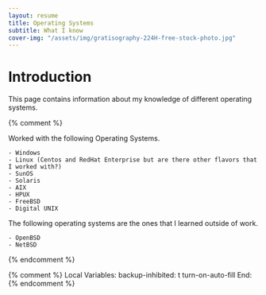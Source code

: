 ```yaml
---
layout: resume
title: Operating Systems
subtitle: What I know
cover-img: "/assets/img/gratisography-224H-free-stock-photo.jpg"
---
```


# Introduction

This page contains information about my knowledge of different operating systems.

{% comment %}

Worked with the following Operating Systems.

	- Windows
	- Linux (Centos and RedHat Enterprise but are there other flavors that I worked with?)
	- SunOS
	- Solaris
	- AIX
	- HPUX
	- FreeBSD
	- Digital UNIX

The following operating systems are the ones that I learned outside of work.

	- OpenBSD
	- NetBSD

{% endcomment %}

{% comment %}
Local Variables:
backup-inhibited: t
turn-on-auto-fill
End:
{% endcomment %}
